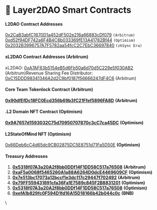 # 📃 Layer2DAO Smart Contracts

#### **L2DAO Contract Addresses** <a href="#l2dao-contract-addresses-arbitrum-and-optimism" id="l2dao-contract-addresses-arbitrum-and-optimism"></a>

**​**[0x2CaB3abfC1670D1a452dF502e216a66883cDf079](https://arbiscan.io/address/0x2cab3abfc1670d1a452df502e216a66883cdf079) `(Arbitrum)`\
​[0xd52f94DF742a6F4B4C8b033369fE13A41782Bf44](https://optimistic.etherscan.io/address/0xd52f94DF742a6F4B4C8b033369fE13A41782Bf44) `(Optimism)`​\
[0x2032B3996757A7F5782aa54fcC2C7EbC36697840](https://explorer.zksync.io/address/0x2032B3996757A7F5782aa54fcC2C7EbC36697840#contract) `(zkSync Era)`

#### **xL2DAO Contract Addresses (Arbitrum)** <a href="#xl2dao-contract-addresses-arbitrum" id="xl2dao-contract-addresses-arbitrum"></a>

xL2DAO: [0xA7AF63b5154eB5d6Fb50a6d70d5C229e5f030AB2](https://arbiscan.io/token/0xa7af63b5154eb5d6fb50a6d70d5c229e5f030ab2) (Arbitrum)Revenue Sharing Fee Distributor: [0xC15DDD98341346A2d2C9bf0187f56666247dF4C6](https://arbiscan.io/address/0xc15ddd98341346a2d2c9bf0187f56666247df4c6#code) (Arbitrum)

#### Core Team Tokenlock Contract (Arbitrum) <a href="#core-team-tokenlock-contract-arbitrum" id="core-team-tokenlock-contract-arbitrum"></a>

**​**[**0x90dfEfDc18FC0Ecd356b69b3fC21Ffef5896FA8D**](https://arbiscan.io/address/0x90dfefdc18fc0ecd356b69b3fc21ffef5896fa8d) **(Arbitrum)**

#### .L2 Domain NFT Contract (Optimism) <a href="#.l2-domain-nft-contract-optimism" id=".l2-domain-nft-contract-optimism"></a>

​[**0x9A7657d1593032C75d70950707870c3cC7ca45DC**](https://optimistic.etherscan.io/address/0x9a7657d1593032c75d70950707870c3cc7ca45dc) **(Optimism)**

#### L2StateOfMind NFT (Optimism) <a href="#l2stateofmind-nft-optimism" id="l2stateofmind-nft-optimism"></a>

​[0x66Deb6cC4d65dc9CB02875DC5E8751d71Fa5D50E](https://optimistic.etherscan.io/address/0x66Deb6cC4d65dc9CB02875DC5E8751d71Fa5D50E) **(Optimism)**

#### Treasury **Addresses**  <a href="#treasury-addresses" id="treasury-addresses"></a>

1. **​**[**0x5318f07A3a20A2f8bb0DDf14F1DD58C517a76508**](https://arbiscan.io/address/0x5318f07A3a20A2f8bb0DDf14F1DD58C517a76508) **(Arbitrum)**
2. **​**[**0xaF5a0068f5465260A1a88A6264D0dcE4469609CF**](https://optimistic.etherscan.io/address/0xaF5a0068f5465260A1a88A6264D0dcE4469609CF) **(Optimism)**
3. **​**[**0x7e513bc17073a12bccf1e3dc117c29447f702492**](https://arbiscan.io/address/0x7E513Bc17073A12BcCf1E3dc117C29447F702492) **(Arbitrum)**
4. **​**[**0x79FF559431891cfa36Fa1E7589c845F2B8831201**](https://optimistic.etherscan.io/address/0x79ff559431891cfa36fa1e7589c845f2b8831201) **(Optimism)**
5. **​**[**0x5318f07A3a20A2f8bb0DDf14F1DD58C517a76508**](https://optimistic.etherscan.io/address/0x5318f07a3a20a2f8bb0ddf14f1dd58c517a76508#code) **(Optimism)**
6. [**0xefA1b829fc0F594D1fd16A15D18166b42b044c0c**](https://bscscan.com/address/0xefA1b829fc0F594D1fd16A15D18166b42b044c0c) **(BNB)**

\
